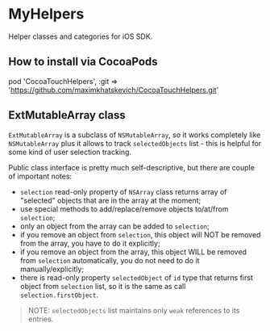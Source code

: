 MyHelpers
===

Helper classes and categories for iOS SDK.

How to install via CocoaPods
---

pod 'CocoaTouchHelpers', :git => 'https://github.com/maximkhatskevich/CocoaTouchHelpers.git'

ExtMutableArray class
---

`ExtMutableArray` is a subclass of `NSMutableArray`, so it works completely like `NSMutableArray` plus it allows to track `selectedObjects` list - this is helpful for some kind of user selection tracking.

Public class interface is pretty much self-descriptive, but there are couple of important notes:

- `selection` read-only property of `NSArray` class returns array of "selected" objects that are in the array at the moment;
- use special methods to add/replace/remove objects to/at/from `selection`;
- only an object from the array can be added to `selection`;
- if you remove an object from `selection`, this object will NOT be removed from the array, you have to do it explicitly;
- if you remove an object from the array, this object WILL be removed from `selection` automatically, you do not need to do it manually/explicitly;
- there is read-only property `selectedObject` of `id` type that returns first object from `selection` list, so it is the same as call `selection.firstObject`.


> NOTE:
> `selectedObjects` list maintains only `weak` references to its entries.
